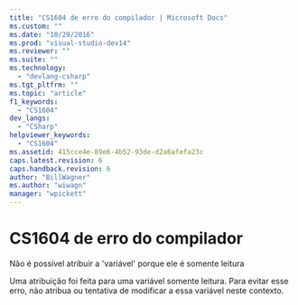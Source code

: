 ```yaml
---
title: "CS1604 de erro do compilador | Microsoft Docs"
ms.custom: ""
ms.date: "10/29/2016"
ms.prod: "visual-studio-dev14"
ms.reviewer: ""
ms.suite: ""
ms.technology: 
  - "devlang-csharp"
ms.tgt_pltfrm: ""
ms.topic: "article"
f1_keywords: 
  - "CS1604"
dev_langs: 
  - "CSharp"
helpviewer_keywords: 
  - "CS1604"
ms.assetid: 415cce4e-89e6-4b52-93de-d2a6afefa23c
caps.latest.revision: 6
caps.handback.revision: 6
author: "BillWagner"
ms.author: "wiwagn"
manager: "wpickett"
---
```

# CS1604 de erro do compilador
Não é possível atribuir a 'variável' porque ele é somente leitura  
  
 Uma atribuição foi feita para uma variável somente leitura. Para evitar esse erro, não atribua ou tentativa de modificar a essa variável neste contexto.